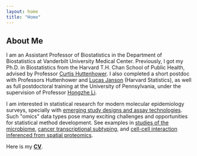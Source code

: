 ```yaml
---
layout: home
title: "Home"
---
```


## About Me
I am an Assistant Professor of Biostatistics in the Department of Biostatistics at Vanderbilt University Medical Center. Previously, I got my Ph.D. in Biostatistics from the Harvard T.H. Chan School of Public Health, advised by Professor [Curtis Huttenhower](https://huttenhower.sph.harvard.edu/). I also completed a short postdoc with Professors Huttenhower and [Lucas Janson](http://lucasjanson.fas.harvard.edu/) (Harvard Statistics), as well as full postdoctoral training at the University of Pennsylvania, under the supervision of Professor [Hongzhe Li](http://statgene.med.upenn.edu/). 

I am interested in statistical research for modern molecular epidemiology surveys, specially with [emerging study designs and assay technologies](https://genomebiology.biomedcentral.com/articles/10.1186/s13059-017-1359-z). Such "omics" data types pose many exciting challenges and opportunities for statistical method development. See examples in [studies of the microbiome](https://journals.plos.org/ploscompbiol/article?id=10.1371/journal.pcbi.1008913), [cancer transcriptional subtyping](https://genomebiology.biomedcentral.com/articles/10.1186/s13059-018-1511-4), and [cell-cell interaction inferenced from spatial proteomics](https://www.gastrojournal.org/article/S0016-5085(21)03480-6/fulltext?referrer=https%3A%2F%2Fpubmed.ncbi.nlm.nih.gov%2F).

Here is my [**<ins>CV</ins>**](./Siyuan_Ma_CV.pdf).
